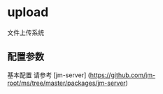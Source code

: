 # upload

文件上传系统

## 配置参数

基本配置 请参考 [jm-server] (https://github.com/jm-root/ms/tree/master/packages/jm-server)
